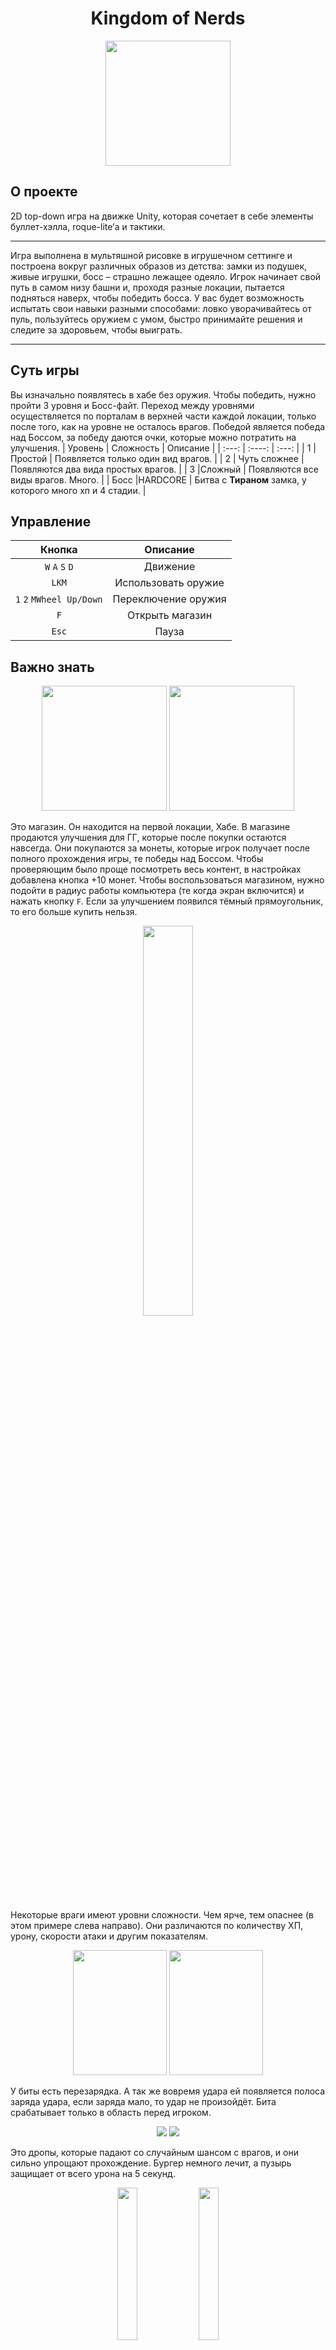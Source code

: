 **<h1 align=center>** Kingdom of Nerds **</h1>**

<p align="center">
<img src=https://github.com/TRCMKR/Kingdom-of-Nerds/assets/59124556/9a727baa-934b-453a-8071-bdf16f798383
  width=200
  height=200>
</p>

## О проекте
2D top-down игра на движке Unity, которая сочетает в себе элементы буллет-хэлла, roque-lite’а и тактики. 
_______

Игра выполнена в мультяшной рисовке в игрушечном сеттинге и построена вокруг различных образов из детства: замки из подушек, живые игрушки, босс – страшно лежащее одеяло. 
Игрок начинает свой путь в самом низу башни и, проходя разные локации, пытается подняться наверх, чтобы победить босса. У вас будет возможность испытать свои навыки разными способами: ловко уворачивайтесь от пуль, пользуйтесь оружием с умом, быстро принимайте решения и следите за здоровьем, чтобы выиграть.
_______

## Суть игры
Вы изначально появлятесь в хабе без оружия. Чтобы победить, нужно пройти 3 уровня и Босс-файт. Переход между уровнями осуществляется по порталам в верхней части каждой локации, только после того, как на уровне не осталось врагов. Победой является победа над Боссом, за победу даются очки, которые можно потратить на улучшения.
| Уровень      | Сложность     | Описание      |
| :---:         |    :----:     |       :---:        |
| 1            | Простой       | Появляется только один вид врагов.                         |
| 2            | Чуть сложнее  | Появляются два вида простых врагов.                        |
| 3            |Сложный        |  Появляются все виды врагов. Много.                        |
| Босс         |HARDCORE       |  Битва с __Тираном__ замка, у которого много хп и 4 стадии.      |

## Управление
| Кнопка      | Описание     | 
| :---:         |    :----:     | 
| `W` `A` `S` `D`             | Движение       | 
| `LKM`            | Использовать оружие  | 
| `1` `2` `MWheel Up/Down`            |Переключение оружия        | 
| `F`         | Открыть магазин       | 
| `Esc`         | Пауза       | 

## Важно знать

<p align="center">
<img src=https://github.com/TRCMKR/Kingdom-of-Nerds/assets/59124556/a7873483-56a5-4561-b6df-2c5f44d71895
  width=200
  height=200>
<img src=https://github.com/TRCMKR/Kingdom-of-Nerds/assets/59124556/c36a1efb-5139-49a3-89bb-248309165969
  width=200
  height=200>
</p>

Это магазин. Он находится на первой локации, Хабе. В магазине продаются улучшения для ГГ, которые после покупки остаются навсегда. Они покупаются за монеты, которые игрок получает после полного прохождения игры, те победы над Боссом. Чтобы проверяющим было проще посмотреть весь контент, в настройках добавлена кнопка +10 монет.
Чтобы воспользоваться магазином, нужно подойти в радиус работы компьютера (те когда экран включится) и нажать кнопку `F`. Если за улучшением появился тёмный прямоугольник, то его больше купить нельзя.

<p align="center">
<img src=https://github.com/TRCMKR/Kingdom-of-Nerds/assets/59124556/6d1444e9-d334-4b94-a71e-a92dd4ee9169
  width=40%
  height=40%>
</p>

Некоторые враги имеют уровни сложности. Чем ярче, тем опаснее (в этом примере слева направо). Они различаются по количеству ХП, урону, скорости атаки и другим показателям.

<p align="center">
<img src=https://github.com/TRCMKR/Kingdom-of-Nerds/assets/59124556/e17527c0-5d7c-4689-b565-4690c7be99e4
  width=150
  height=200>
<img src=https://github.com/TRCMKR/Kingdom-of-Nerds/assets/59124556/033478b8-7843-490e-b325-1e5c2efbc84d
  width=150
  height=200>
</p>

У биты есть перезарядка. А так же вовремя удара ей появляется полоса заряда удара, если заряда мало, то удар не произойдёт. Бита срабатывает только в область перед игроком.

<p align="center">
<img src=https://github.com/TRCMKR/Kingdom-of-Nerds/assets/59124556/d37acce5-bbf5-4b62-92f5-83b6801858d1>
<img src=https://github.com/TRCMKR/Kingdom-of-Nerds/assets/59124556/e3440001-52ec-4a95-85b5-f8c71797f425>
</p>

Это дропы, которые падают со случайным шансом с врагов, и они сильно упрощают прохождение. Бургер немного лечит, а пузырь защищает от всего урона на 5 секунд.

<p align="center">
<img src=https://github.com/TRCMKR/Kingdom-of-Nerds/assets/59124556/5dcd2782-595c-4561-a6ad-b774c055a3ac
  width=25%
  height=25%>
<img src=https://github.com/TRCMKR/Kingdom-of-Nerds/assets/59124556/e5d672d6-fc35-4744-bace-05a0a4902532
  width=25%
  height=25%>
</p>

Робот имеет самое большое количество ХП среди обычных врагов и обладает необычным свойством. Он получает урон только, **когда его ударили битой**, и только в промежутке 4 секунд после удара, потом нужно бить снова. Это отражается тем, что он становится красным и стоит на месте.

<p align="center">
<img src=https://github.com/TRCMKR/Kingdom-of-Nerds/assets/59124556/f12d620b-788e-4fe3-9b19-da6f9633d517
  width=25%
  height=25%>
<img src=https://github.com/TRCMKR/Kingdom-of-Nerds/assets/59124556/d242dcbc-d6fd-4007-85d4-3b4a20bb70f8
  width=25%
  height=25%>
<img src=https://github.com/TRCMKR/Kingdom-of-Nerds/assets/59124556/d1751e8b-7b03-4c7d-a746-70aa46c9a853
  width=25%
  height=25%>
</p>

Босс имеет несколько состояний: преследование, в форме шара и спавн. Во время преследования он всё время следует за игроком. Форма шара это вариант атаки Тирана, когда он сворачивается в шар и начинает быстро кататься по полю, после 3ёх отскоков он вернётся в нормальное состояние. **Спавн включается во время смены фаз Босса**, фаза зависит от количества ХП Тирана: 100-80 первая фаза, спавнит несколько врагов; 80-50 вторая фаза, спавнит больше врагов; 50-20, спавнит ещё больше врагов. Последняя фаза, когда у Тирана <20 ХП он впадает в ярость: ускоряется и наносит больше урона. Важно понимать, что во время спавна Босс неуязвим, но и сам урона не наносит.

_______
<summary>
  
## Наша команда </summary>

### 2 курс
- **[2.3 Саяпин Александр Игоревич](//vk.com/trcmkr "Капитан команды/композитор/прог на полставки")**
- [2.3 Батальщиков Вячеслав Александрович](//vk.com/vcroc "Программист с большой буквы")
- [2.3 Брославцева Ксения Сергеевна](//vk.com/strekoza_kssh "Художник, оперуполномоченный")

### 1 курс
- [1.5 Ляшова Валерия Максимовна](//vk.com/v.lumifois "Мяуграммист")
- [1.2 Косолапов Алексей Александрович](//vk.com/cowalsky1979 "Программист поменьпше")
- [1.4 Павленко Константин Романович](//vk.com/kostyapav2005 "UI-инженер, мастер своего дела")
